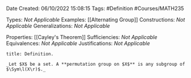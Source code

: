 <div class="topSpace"></div>

Date Created: 06/10/2022 15:08:15
Tags: #Definition #Courses/MATH235

Types: _Not Applicable_
Examples: [[Alternating Group]]
Constructions: _Not Applicable_
Generalizations: _Not Applicable_

Properties: [[Cayley's Theorem]]
Sufficiencies: _Not Applicable_
Equivalences: _Not Applicable_
Justifications: _Not Applicable_

``` ad-Definition
title: Definition.

_Let $X$ be a set. A **permutation group on $X$** is any subgroup of $\Sym\l(X\r)$._

```
